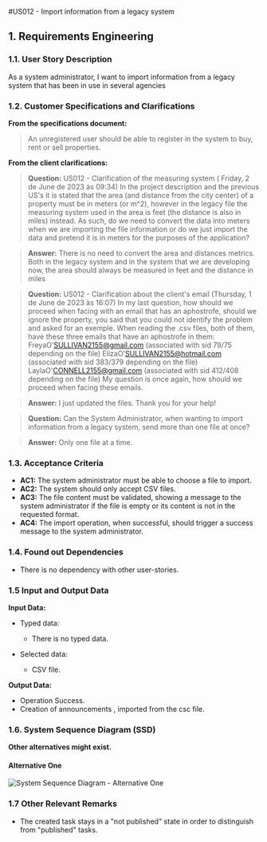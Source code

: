 #US012 - Import information from a legacy system

## 1. Requirements Engineering


### 1.1. User Story Description


As a system administrator, I want to import information from a legacy system that has been in use in several agencies



### 1.2. Customer Specifications and Clarifications 


**From the specifications document:**

> An unregistered user should be able to register in the system to buy, rent or sell properties.



**From the client clarifications:**



> **Question:** US012 - Clarification of the measuring system ( Friday, 2 de June de 2023 às 09:34)
>In the project description and the previous US's it is stated that the area (and distance from the city center) of a property must be in meters (or m^2), however in the legacy file the measuring system used in the area is feet (the distance is also in miles) instead.
As such, do we need to convert the data into meters when we are importing the file information or do we just import the data and pretend it is in meters for the purposes of the application?

> **Answer:** There is no need to convert the area and distances metrics. Both in the legacy system and in the system that we are developing now, the area should always be measured in feet and the distance in miles

> **Question:** US012 - Clarification about the client's email (Thursday, 1 de June de 2023 às 16:07)
>In my last question, how should we proceed when facing with an email that has an aphostrofe, should we ignore the property, you said that you could not identify the problem and asked for an exemple.
When reading the .csv files, both of them, have these three emails that have an aphostrofe in them:
FreyaO'SULLIVAN2155@gmail.com (associated with sid 79/75 depending on the file)
ElizaO'SULLIVAN2155@hotmail.com (associated with sid 383/379 depending on the file)
LaylaO'CONNELL2155@gmail.com (associated with sid 412/408 depending on the file)
My question is once again, how should we proceed when facing these emails.

> **Answer:** I just updated the files. Thank you for your help!

>**Question:** Can the System Administrator, when wanting to import information from a legacy system, send more than one file at once?

>**Answer:** Only one file at a time.


### 1.3. Acceptance Criteria


* **AC1:** The system administrator must be able to choose a file to import.
* **AC2:** The system should only accept CSV files.
* **AC3:** The file content must be validated, showing a message to the system administrator if the file is empty or its content is not in the requested format.
* **AC4:** The import operation, when successful, should trigger a success message to the system administrator.

### 1.4. Found out Dependencies
* There is no dependency with other user-stories.


### 1.5 Input and Output Data


**Input Data:**

* Typed data:
	* There is no typed data.
	
* Selected data:
	* CSV file.


**Output Data:**

* Operation Success.
* Creation of announcements , imported from the csc file.

### 1.6. System Sequence Diagram (SSD)

**Other alternatives might exist.**

#### Alternative One

![System Sequence Diagram - Alternative One](svg/us0012-system-sequence-diagram-System_Sequence_Diagram__SSD____Alternative_One.svg)



### 1.7 Other Relevant Remarks

* The created task stays in a "not published" state in order to distinguish from "published" tasks.
